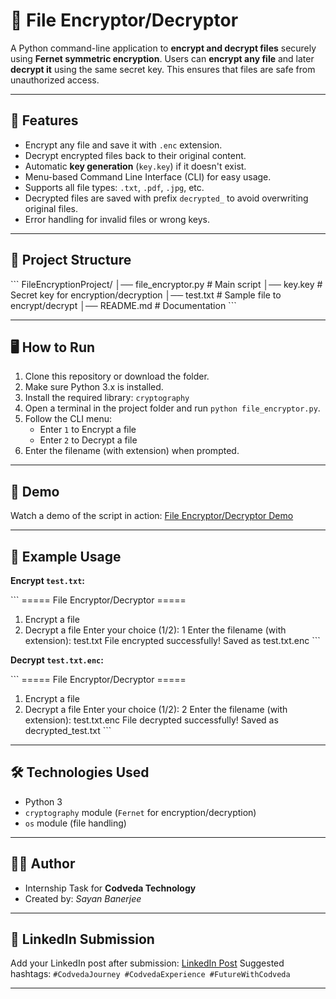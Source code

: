 # 🎯 File Encryptor/Decryptor

A Python command-line application to **encrypt and decrypt files** securely using **Fernet symmetric encryption**. Users can **encrypt any file** and later **decrypt it** using the same secret key. This ensures that files are safe from unauthorized access.

---

## 🚀 Features

* Encrypt any file and save it with `.enc` extension.
* Decrypt encrypted files back to their original content.
* Automatic **key generation** (`key.key`) if it doesn't exist.
* Menu-based Command Line Interface (CLI) for easy usage.
* Supports all file types: `.txt`, `.pdf`, `.jpg`, etc.
* Decrypted files are saved with prefix `decrypted_` to avoid overwriting original files.
* Error handling for invalid files or wrong keys.

---

## 📂 Project Structure

\`\`\`
FileEncryptionProject/
│── file_encryptor.py    # Main script
│── key.key             # Secret key for encryption/decryption
│── test.txt            # Sample file to encrypt/decrypt
│── README.md           # Documentation
\`\`\`

---

## 🖥️ How to Run

1. Clone this repository or download the folder.
2. Make sure Python 3.x is installed.
3. Install the required library: `cryptography`
4. Open a terminal in the project folder and run `python file_encryptor.py`.
5. Follow the CLI menu:
   * Enter `1` to Encrypt a file
   * Enter `2` to Decrypt a file
6. Enter the filename (with extension) when prompted.

---

## 🎥 Demo

Watch a demo of the script in action:
[File Encryptor/Decryptor Demo](https://youtu.be/your-demo-link)

---

## 📌 Example Usage

**Encrypt `test.txt`:**

\`\`\`
===== File Encryptor/Decryptor =====
1. Encrypt a file
2. Decrypt a file
Enter your choice (1/2): 1
Enter the filename (with extension): test.txt
File encrypted successfully! Saved as test.txt.enc
\`\`\`

**Decrypt `test.txt.enc`:**

\`\`\`
===== File Encryptor/Decryptor =====
1. Encrypt a file
2. Decrypt a file
Enter your choice (1/2): 2
Enter the filename (with extension): test.txt.enc
File decrypted successfully! Saved as decrypted_test.txt
\`\`\`

---

## 🛠️ Technologies Used

* Python 3
* `cryptography` module (`Fernet` for encryption/decryption)
* `os` module (file handling)

---

## 👨‍💻 Author

* Internship Task for **Codveda Technology**
* Created by: *Sayan Banerjee*

---

## 🔗 LinkedIn Submission

Add your LinkedIn post after submission:
[LinkedIn Post](https://www.linkedin.com/in/your-linkedin-profile)
Suggested hashtags: `#CodvedaJourney #CodvedaExperience #FutureWithCodveda`

---
